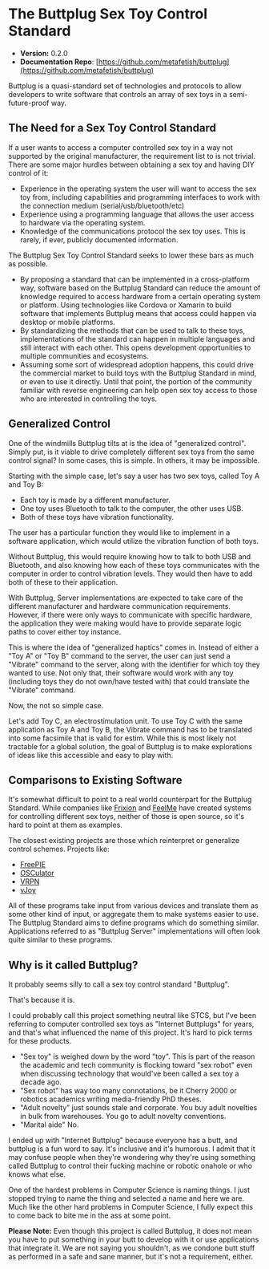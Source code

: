 # The Buttplug Sex Toy Control Standard

* **Version:** 0.2.0
* **Documentation Repo**: [https://github.com/metafetish/buttplug](https://github.com/metafetish/buttplug)

Buttplug is a quasi-standard set of technologies and protocols to allow developers to write software that controls an array of sex toys in a semi-future-proof way.

## The Need for a Sex Toy Control Standard

If a user wants to access a computer controlled sex toy in a way not supported by the original manufacturer, the requirement list to is not trivial. There are some major hurdles between obtaining a sex toy and having DIY control of it:

* Experience in the operating system the user will want to access the sex toy from, including capabilities and programming interfaces to work with the connection medium \(serial/usb/bluetooth/etc\)
* Experience using a programming language that allows the user access to hardware via the operating system.
* Knowledge of the communications protocol the sex toy uses. This is rarely, if ever, publicly documented information.

The Buttplug Sex Toy Control Standard seeks to lower these bars as much as possible.

* By proposing a standard that can be implemented in a cross-platform way, software based on the Buttplug Standard can reduce the amount of knowledge required to access hardware from a certain operating system or platform. Using technologies like Cordova or Xamarin to build software that implements Buttplug means that access could happen via desktop or mobile platforms.
* By standardizing the methods that can be used to talk to these toys, implementations of the standard can happen in multiple languages and still interact with each other. This opens development opportunities to multiple communities and ecosystems.
* Assuming some sort of widespread adoption happens, this could drive the commercial market to build toys with the Buttplug Standard in mind, or even to use it directly. Until that point, the portion of the community familiar with reverse engineering can help open sex toy access to those who are interested in controlling the toys.

## Generalized Control

One of the windmills Buttplug tilts at is the idea of "generalized control". Simply put, is it viable to drive completely different sex toys from the same control signal? In some cases, this is simple. In others, it may be impossible.

Starting with the simple case, let's say a user has two sex toys, called Toy A and Toy B:

* Each toy is made by a different manufacturer.
* One toy uses Bluetooth to talk to the computer, the other uses USB.
* Both of these toys have vibration functionality.

The user has a particular function they would like to implement in a software application, which would utilize the vibration function of both toys.

Without Buttplug, this would require knowing how to talk to both USB and Bluetooth, and also knowing how each of these toys communicates with the computer in order to control vibration levels. They would then have to add both of these to their application.

With Buttplug, Server implementations are expected to take care of the different manufacturer and hardware communication requirements. However, if there were only ways to communicate with specific hardware, the application they were making would have to provide separate logic paths to cover either toy instance.

This is where the idea of "generalized haptics" comes in. Instead of either a "Toy A" or "Toy B" command to the server, the user can just send a "Vibrate" command to the server, along with the identifier for which toy they wanted to use. Not only that, their software would work with any toy \(including toys they do not own/have tested with\) that could translate the "Vibrate" command.

Now, the not so simple case.

Let's add Toy C, an electrostimulation unit. To use Toy C with the same application as Toy A and Toy B, the Vibrate command has to be translated into some facsimile that is valid for estim. While this is most likely not tractable for a global solution, the goal of Buttplug is to make explorations of ideas like this accessible and easy to play with.

## Comparisons to Existing Software

It's somewhat difficult to point to a real world counterpart for the Buttplug Standard. While companies like [Frixion](http://twitter.com/frixionme) and [FeelMe](http://feelme.com) have created systems for controlling different sex toys, neither of those is open source, so it's hard to point at them as examples.

The closest existing projects are those which reinterpret or generalize control schemes. Projects like:

* [FreePIE](http://andersmalmgren.github.io/FreePIE/)
* [OSCulator](https://osculator.net/)
* [VRPN](https://github.com/vrpn/vrpn/wiki)
* [vJoy](http://vjoystick.sourceforge.net/site/)

All of these programs take input from various devices and translate them as some other kind of input, or aggregate them to make systems easier to use. The Buttplug Standard aims to define programs which do something similar. Applications referred to as "Buttplug Server" implementations will often look quite similar to these programs.

## Why is it called Buttplug?

It probably seems silly to call a sex toy control standard "Buttplug".

That's because it is.

I could probably call this project something neutral like STCS, but I've been referring to computer controlled sex toys as "Internet Buttplugs" for years, and that's what influenced the name of this project. It's hard to pick terms for these products.

* "Sex toy" is weighed down by the word "toy". This is part of the reason the academic and tech community is flocking toward "sex robot" even when discussing technology that would've been called a sex toy a decade ago.
* "Sex robot" has way too many connotations, be it Cherry 2000 or robotics academics writing media-friendly PhD theses.
* "Adult novelty" just sounds stale and corporate. You buy adult novelties in bulk from warehouses. You go to adult novelty conventions.
* "Marital aide" No.

I ended up with "Internet Buttplug" because everyone has a butt, and buttplug is a fun word to say. It's inclusive and it's humorous. I admit that it may confuse people when they're wondering why they're using something called Buttplug to control their fucking machine or robotic onahole or who knows what else.

One of the hardest problems in Computer Science is naming things. I just stopped trying to name the thing and selected a name and here we are. Much like the other hard problems in Computer Science, I fully expect this to come back to bite me in the ass at some point.

**Please Note:** Even though this project is called Buttplug, it does not mean you have to put something in your butt to develop with it or use applications that integrate it. We are not saying you shouldn't, as we condone butt stuff as performed in a safe and sane manner, but it's not a requirement, either.

